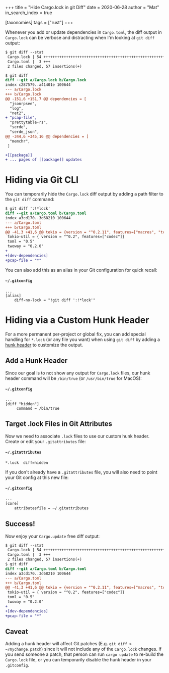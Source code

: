 +++
title = "Hide Cargo.lock in git Diff"
date = 2020-06-28
author = "Mat"
in_search_index = true

[taxonomies]
tags = ["rust"]
+++

Whenever you add or update dependencies in `Cargo.toml`, the diff output in `Cargo.lock` can be verbose and distracting when I'm looking at `git diff` output:

```diff
$ git diff --stat
 Cargo.lock | 54 ++++++++++++++++++++++++++++++++++++++++++++++++++++++
 Cargo.toml |  3 +++
 2 files changed, 57 insertions(+)
```

```diff
$ git diff
diff --git a/Cargo.lock b/Cargo.lock
index c287579..a41401e 100644
--- a/Cargo.lock
+++ b/Cargo.lock
@@ -151,6 +151,7 @@ dependencies = [
  "jsonrpsee",
  "log",
  "net2",
+ "pcap-file",
  "prettytable-rs",
  "serde",
  "serde_json",
@@ -344,6 +345,16 @@ dependencies = [
  "memchr",
 ]

+[[package]]
+ ... pages of [[package]] updates
```

<!-- more -->

# Hiding via Git CLI
You can temporarily hide the `Cargo.lock` diff output by adding a path filter to the `git diff` command:

```diff
$ git diff ':!*lock'
diff --git a/Cargo.toml b/Cargo.toml
index a3cd170..3d68210 100644
--- a/Cargo.toml
+++ b/Cargo.toml
@@ -41,3 +41,6 @@ tokio = {version = "^0.2.11", features=["macros", "tcp", "time", "stream"]}
 tokio-util = { version = "^0.2", features=["codec"]}
 toml = "0.5"
 twoway = "0.2.0"
+
+[dev-dependencies]
+pcap-file = "*"
```

You can also add this as an alias in your Git configuration for quick recall:

#### **`~/.gitconfig`**
```
...
[alias]
    diff-no-lock = "!git diff ':!*lock'"
```

# Hiding via a Custom Hunk Header
For a more permanent per-project or global fix, you can add special handling for `*.lock` (or any file you want) when using `git diff` by adding a [hunk header](https://git-scm.com/docs/gitattributes#_defining_a_custom_hunk_header) to customize the output.

## Add a Hunk Header
Since our goal is to not show any output for `Cargo.lock` files, our hunk header command will be `/bin/true` (or `/usr/bin/true` for MacOS):

#### **`~/.gitconfig`**
```
...
[diff "hidden"]
     command = /bin/true
```

## Target .lock Files in Git Attributes
Now we need to associate `.lock` files to use our custom hunk header. Create or edit your `.gitattributes` file:

#### **`~/.gitattributes`**
```
*.lock  diff=hidden
```

If you don't already have a `.gitattributes` file, you will also need to point your Git config at this new file:

#### **`~/.gitconfig`**
```sh
...
[core]
    attributesfile = ~/.gitattributes
```

## Success!
Now enjoy your `Cargo.update` free diff output:

```diff
$ git diff --stat
 Cargo.lock | 54 ++++++++++++++++++++++++++++++++++++++++++++++++++++++
 Cargo.toml |  3 +++
 2 files changed, 57 insertions(+)
$ git diff
diff --git a/Cargo.toml b/Cargo.toml
index a3cd170..3d68210 100644
--- a/Cargo.toml
+++ b/Cargo.toml
@@ -41,3 +41,6 @@ tokio = {version = "^0.2.11", features=["macros", "tcp", "time", "stream"]}
 tokio-util = { version = "^0.2", features=["codec"]}
 toml = "0.5"
 twoway = "0.2.0"
+
+[dev-dependencies]
+pcap-file = "*"
```

## Caveat
Adding a hunk header will affect Git patches (E.g. `git diff > ~/mychange.patch`) since it will not include any of the `Cargo.lock` changes. If you send someone a patch, that person can run `cargo update` to re-build the `Cargo.lock` file, or you can temporarily disable the hunk header in your `.gitconfig`.


